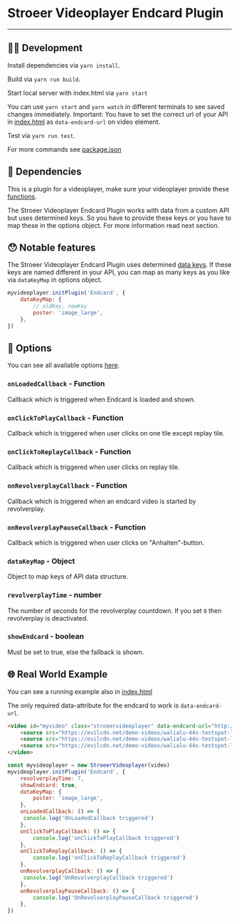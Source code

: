 # Stroeer Videoplayer Endcard Plugin

---

## 🧑‍💻 Development

Install dependencies via `yarn install`.

Build via `yarn run build`.

Start local server with index.html via `yarn start`

You can use `yarn start` and `yarn watch` in different terminals to see saved changes immediately.
Important: You have to set the correct url of your API in [index.html](https://github.com/stroeer/stroeer-videoplayer-plugin-endcard/blob/83b2d310e4e3e7dbb5770b1af2f50086e25958f3/index.html#L32) as `data-endcard-url` on video element.

Test via `yarn run test`.

For more commands see [package.json](https://github.com/stroeer/stroeer-videoplayer-plugin-endcard/blob/83b2d310e4e3e7dbb5770b1af2f50086e25958f3/package.json#L9)

## 👾 Dependencies
This is a plugin for a videoplayer, make sure your videoplayer provide these [functions](https://github.com/stroeer/stroeer-videoplayer-plugin-endcard/blob/83b2d310e4e3e7dbb5770b1af2f50086e25958f3/types/types.d.ts#L11).

The Stroeer Videoplayer Endcard Plugin works with data from a custom API but uses determined keys. So you have to provide these keys or you have to map these in the options object. For more information read next section.

## 😯 Notable features
The Stroeer Videoplayer Endcard Plugin uses determined [data keys](https://github.com/stroeer/stroeer-videoplayer-plugin-endcard/blob/83b2d310e4e3e7dbb5770b1af2f50086e25958f3/types/types.d.ts#L1). If these keys are named different in your API, you can map as many keys as you like via `dataKeyMap` in options object.

```javascript
myvideoplayer.initPlugin('Endcard', {
	dataKeyMap: {
		// oldKey, newKey
		poster: 'image_large',
	},
})
```

## 🔌 Options

You can see all available options [here](https://github.com/stroeer/stroeer-videoplayer-plugin-endcard/blob/83b2d310e4e3e7dbb5770b1af2f50086e25958f3/types/types.d.ts#L21).
	
### `onLoadedCallback` - Function

Callback which is triggered when Endcard is loaded and shown.

### `onClickToPlayCallback` - Function

Callback which is triggered when user clicks on one tile except replay tile.

### `onClickToReplayCallback` - Function

Callback which is triggered when user clicks on replay tile.

### `onRevolverplayCallback` - Function

Callback which is triggered when an endcard video is started by revolverplay.

### `onRevolverplayPauseCallback` - Function

Callback which is triggered when user clicks on "Anhalten"-button.

### `dataKeyMap` - Object

Object to map keys of API data structure.

### `revolverplayTime` - number

The number of seconds for the revolverplay countdown. If you set `0` then revolverplay is deactivated.

### `showEndcard` - boolean

Must be set to true, else the fallback is shown.

## 🌐 Real World Example

You can see a running example also in [index.html](https://github.com/stroeer/stroeer-videoplayer-plugin-endcard/blob/master/index.html)

The only required data-attribute for the endcard to work is `data-endcard-url`.
```HTML
<video id="myvideo" class="stroeervideoplayer" data-endcard-url="http://localhost:5000/">
	<source src="https://evilcdn.net/demo-videos/walialu-44s-testspot-longboarding-1080p.mp4" type="video/mp4" data-label="1080p" />
	<source src="https://evilcdn.net/demo-videos/walialu-44s-testspot-longboarding-720p.mp4" type="video/mp4" data-label="720p" />
	<source src="https://evilcdn.net/demo-videos/walialu-44s-testspot-longboarding-240p.mp4" type="video/mp4" data-label="240p" />
</video>
``` 

```javascript
const myvideoplayer = new StroeerVideoplayer(video)
myvideoplayer.initPlugin('Endcard', {
	revolverplayTime: 7,
	showEndcard: true,
	dataKeyMap: {
		poster: 'image_large',
	},
	onLoadedCallback: () => {
	 console.log('OnLoadedCallback triggered')
 	},
 	onClickToPlayCallback: () => {
		console.log('onClickToPlayCallback triggered')
	},
	onClickToReplayCallback: () => {
		console.log('onClickToReplayCallback triggered')
	},
	onRevolverplayCallback: () => {
	 console.log('OnRevolverplayCallback triggered')
 	},
 	onRevolverplayPauseCallback: () => {
		console.log('OnRevolverplayPauseCallback triggered')
	},
})
```
